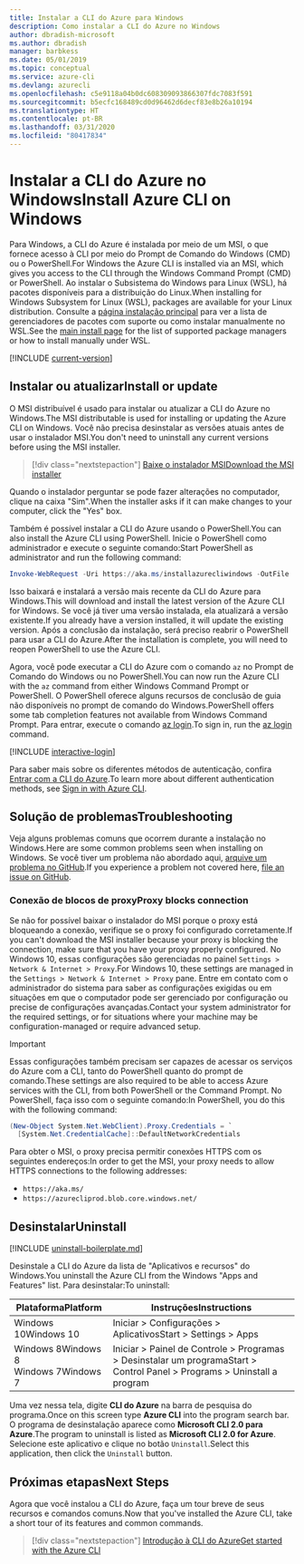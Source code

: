 ```yaml
---
title: Instalar a CLI do Azure para Windows
description: Como instalar a CLI do Azure no Windows
author: dbradish-microsoft
ms.author: dbradish
manager: barbkess
ms.date: 05/01/2019
ms.topic: conceptual
ms.service: azure-cli
ms.devlang: azurecli
ms.openlocfilehash: c5e9118a04b0dc608309093866307fdc7083f591
ms.sourcegitcommit: b5ecfc168489cd0d96462d6decf83e8b26a10194
ms.translationtype: HT
ms.contentlocale: pt-BR
ms.lasthandoff: 03/31/2020
ms.locfileid: "80417834"
---
```

# <a name="install-azure-cli-on-windows"></a><span data-ttu-id="442ed-103">Instalar a CLI do Azure no Windows</span><span class="sxs-lookup"><span data-stu-id="442ed-103">Install Azure CLI on Windows</span></span>

<span data-ttu-id="442ed-104">Para Windows, a CLI do Azure é instalada por meio de um MSI, o que fornece acesso à CLI por meio do Prompt de Comando do Windows (CMD) ou o PowerShell.</span><span class="sxs-lookup"><span data-stu-id="442ed-104">For Windows the Azure CLI is installed via an MSI, which gives you access to the CLI through the Windows Command Prompt (CMD) or PowerShell.</span></span>
<span data-ttu-id="442ed-105">Ao instalar o Subsistema do Windows para Linux (WSL), há pacotes disponíveis para a distribuição do Linux.</span><span class="sxs-lookup"><span data-stu-id="442ed-105">When installing for Windows Subsystem for Linux (WSL), packages are available for your Linux distribution.</span></span> <span data-ttu-id="442ed-106">Consulte a [página instalação principal](install-azure-cli.md) para ver a lista de gerenciadores de pacotes com suporte ou como instalar manualmente no WSL.</span><span class="sxs-lookup"><span data-stu-id="442ed-106">See the [main install page](install-azure-cli.md) for the list of supported package managers or how to install manually under WSL.</span></span>

[!INCLUDE [current-version](includes/current-version.md)]

## <a name="install-or-update"></a><span data-ttu-id="442ed-107">Instalar ou atualizar</span><span class="sxs-lookup"><span data-stu-id="442ed-107">Install or update</span></span>

<span data-ttu-id="442ed-108">O MSI distribuível é usado para instalar ou atualizar a CLI do Azure no Windows.</span><span class="sxs-lookup"><span data-stu-id="442ed-108">The MSI distributable is used for installing or updating the Azure CLI on Windows.</span></span> <span data-ttu-id="442ed-109">Você não precisa desinstalar as versões atuais antes de usar o instalador MSI.</span><span class="sxs-lookup"><span data-stu-id="442ed-109">You don't need to uninstall any current versions before using the MSI installer.</span></span>

> [!div class="nextstepaction"]
> [<span data-ttu-id="442ed-110">Baixe o instalador MSI</span><span class="sxs-lookup"><span data-stu-id="442ed-110">Download the MSI installer</span></span>](https://aka.ms/installazurecliwindows)

<span data-ttu-id="442ed-111">Quando o instalador perguntar se pode fazer alterações no computador, clique na caixa "Sim".</span><span class="sxs-lookup"><span data-stu-id="442ed-111">When the installer asks if it can make changes to your computer, click the "Yes" box.</span></span>

<span data-ttu-id="442ed-112">Também é possível instalar a CLI do Azure usando o PowerShell.</span><span class="sxs-lookup"><span data-stu-id="442ed-112">You can also install the Azure CLI using PowerShell.</span></span> <span data-ttu-id="442ed-113">Inicie o PowerShell como administrador e execute o seguinte comando:</span><span class="sxs-lookup"><span data-stu-id="442ed-113">Start PowerShell as administrator and run the following command:</span></span>

   ```PowerShell
   Invoke-WebRequest -Uri https://aka.ms/installazurecliwindows -OutFile .\AzureCLI.msi; Start-Process msiexec.exe -Wait -ArgumentList '/I AzureCLI.msi /quiet'; rm .\AzureCLI.msi
   ```
<span data-ttu-id="442ed-114">Isso baixará e instalará a versão mais recente da CLI do Azure para Windows.</span><span class="sxs-lookup"><span data-stu-id="442ed-114">This will download and install the latest version of the Azure CLI for Windows.</span></span> <span data-ttu-id="442ed-115">Se você já tiver uma versão instalada, ela atualizará a versão existente.</span><span class="sxs-lookup"><span data-stu-id="442ed-115">If you already have a version installed, it will update the existing version.</span></span> <span data-ttu-id="442ed-116">Após a conclusão da instalação, será preciso reabrir o PowerShell para usar a CLI do Azure.</span><span class="sxs-lookup"><span data-stu-id="442ed-116">After the installation is complete, you will need to reopen PowerShell to use the Azure CLI.</span></span>

<span data-ttu-id="442ed-117">Agora, você pode executar a CLI do Azure com o comando `az` no Prompt de Comando do Windows ou no PowerShell.</span><span class="sxs-lookup"><span data-stu-id="442ed-117">You can now run the Azure CLI with the `az` command from either Windows Command Prompt or PowerShell.</span></span> <span data-ttu-id="442ed-118">O PowerShell oferece alguns recursos de conclusão de guia não disponíveis no prompt de comando do Windows.</span><span class="sxs-lookup"><span data-stu-id="442ed-118">PowerShell offers some tab completion features not available from Windows Command Prompt.</span></span> <span data-ttu-id="442ed-119">Para entrar, execute o comando [az login](/cli/azure/reference-index#az-login).</span><span class="sxs-lookup"><span data-stu-id="442ed-119">To sign in, run the [az login](/cli/azure/reference-index#az-login) command.</span></span>

[!INCLUDE [interactive-login](includes/interactive-login.md)]

<span data-ttu-id="442ed-120">Para saber mais sobre os diferentes métodos de autenticação, confira [Entrar com a CLI do Azure](authenticate-azure-cli.md).</span><span class="sxs-lookup"><span data-stu-id="442ed-120">To learn more about different authentication methods, see [Sign in with Azure CLI](authenticate-azure-cli.md).</span></span>

## <a name="troubleshooting"></a><span data-ttu-id="442ed-121">Solução de problemas</span><span class="sxs-lookup"><span data-stu-id="442ed-121">Troubleshooting</span></span>

<span data-ttu-id="442ed-122">Veja alguns problemas comuns que ocorrem durante a instalação no Windows.</span><span class="sxs-lookup"><span data-stu-id="442ed-122">Here are some common problems seen when installing on Windows.</span></span> <span data-ttu-id="442ed-123">Se você tiver um problema não abordado aqui, [arquive um problema no GitHub](https://github.com/Azure/azure-cli/issues).</span><span class="sxs-lookup"><span data-stu-id="442ed-123">If you experience a problem not covered here, [file an issue on GitHub](https://github.com/Azure/azure-cli/issues).</span></span>

### <a name="proxy-blocks-connection"></a><span data-ttu-id="442ed-124">Conexão de blocos de proxy</span><span class="sxs-lookup"><span data-stu-id="442ed-124">Proxy blocks connection</span></span>

<span data-ttu-id="442ed-125">Se não for possível baixar o instalador do MSI porque o proxy está bloqueando a conexão, verifique se o proxy foi configurado corretamente.</span><span class="sxs-lookup"><span data-stu-id="442ed-125">If you can't download the MSI installer because your proxy is blocking the connection, make sure that you have your proxy properly configured.</span></span> <span data-ttu-id="442ed-126">No Windows 10, essas configurações são gerenciadas no painel `Settings > Network & Internet > Proxy`.</span><span class="sxs-lookup"><span data-stu-id="442ed-126">For Windows 10, these settings are managed in the `Settings > Network & Internet > Proxy` pane.</span></span> <span data-ttu-id="442ed-127">Entre em contato com o administrador do sistema para saber as configurações exigidas ou em situações em que o computador pode ser gerenciado por configuração ou precise de configurações avançadas.</span><span class="sxs-lookup"><span data-stu-id="442ed-127">Contact your system administrator for the required settings, or for situations where your machine may be configuration-managed or require advanced setup.</span></span>

> [!IMPORTANT]
> <span data-ttu-id="442ed-128">Essas configurações também precisam ser capazes de acessar os serviços do Azure com a CLI, tanto do PowerShell quanto do prompt de comando.</span><span class="sxs-lookup"><span data-stu-id="442ed-128">These settings are also required to be able to access Azure services with the CLI, from both PowerShell or the Command Prompt.</span></span> <span data-ttu-id="442ed-129">No PowerShell, faça isso com o seguinte comando:</span><span class="sxs-lookup"><span data-stu-id="442ed-129">In PowerShell, you do this with the following command:</span></span>
>
> ```powershell
> (New-Object System.Net.WebClient).Proxy.Credentials = `
>   [System.Net.CredentialCache]::DefaultNetworkCredentials
> ```

<span data-ttu-id="442ed-130">Para obter o MSI, o proxy precisa permitir conexões HTTPS com os seguintes endereços:</span><span class="sxs-lookup"><span data-stu-id="442ed-130">In order to get the MSI, your proxy needs to allow HTTPS connections to the following addresses:</span></span>

* `https://aka.ms/`
* `https://azurecliprod.blob.core.windows.net/`

## <a name="uninstall"></a><span data-ttu-id="442ed-131">Desinstalar</span><span class="sxs-lookup"><span data-stu-id="442ed-131">Uninstall</span></span>

[!INCLUDE [uninstall-boilerplate.md](includes/uninstall-boilerplate.md)]

<span data-ttu-id="442ed-132">Desinstale a CLI do Azure da lista de "Aplicativos e recursos" do Windows.</span><span class="sxs-lookup"><span data-stu-id="442ed-132">You uninstall the Azure CLI from the Windows "Apps and Features" list.</span></span> <span data-ttu-id="442ed-133">Para desinstalar:</span><span class="sxs-lookup"><span data-stu-id="442ed-133">To uninstall:</span></span>

| <span data-ttu-id="442ed-134">Plataforma</span><span class="sxs-lookup"><span data-stu-id="442ed-134">Platform</span></span> | <span data-ttu-id="442ed-135">Instruções</span><span class="sxs-lookup"><span data-stu-id="442ed-135">Instructions</span></span> |
|---|---|
| <span data-ttu-id="442ed-136">Windows 10</span><span class="sxs-lookup"><span data-stu-id="442ed-136">Windows 10</span></span> | <span data-ttu-id="442ed-137">Iniciar > Configurações > Aplicativos</span><span class="sxs-lookup"><span data-stu-id="442ed-137">Start > Settings > Apps</span></span> |
| <span data-ttu-id="442ed-138">Windows 8</span><span class="sxs-lookup"><span data-stu-id="442ed-138">Windows 8</span></span><br/><span data-ttu-id="442ed-139">Windows 7</span><span class="sxs-lookup"><span data-stu-id="442ed-139">Windows 7</span></span> | <span data-ttu-id="442ed-140">Iniciar > Painel de Controle > Programas > Desinstalar um programa</span><span class="sxs-lookup"><span data-stu-id="442ed-140">Start > Control Panel > Programs > Uninstall a program</span></span> |

<span data-ttu-id="442ed-141">Uma vez nessa tela, digite __CLI do Azure__ na barra de pesquisa do programa.</span><span class="sxs-lookup"><span data-stu-id="442ed-141">Once on this screen type __Azure CLI__ into the program search bar.</span></span> <span data-ttu-id="442ed-142">O programa de desinstalação aparece como __Microsoft CLI 2.0 para Azure__.</span><span class="sxs-lookup"><span data-stu-id="442ed-142">The program to uninstall is listed as __Microsoft CLI 2.0 for Azure__.</span></span> <span data-ttu-id="442ed-143">Selecione este aplicativo e clique no botão `Uninstall`.</span><span class="sxs-lookup"><span data-stu-id="442ed-143">Select this application, then click the `Uninstall` button.</span></span>

## <a name="next-steps"></a><span data-ttu-id="442ed-144">Próximas etapas</span><span class="sxs-lookup"><span data-stu-id="442ed-144">Next Steps</span></span>

<span data-ttu-id="442ed-145">Agora que você instalou a CLI do Azure, faça um tour breve de seus recursos e comandos comuns.</span><span class="sxs-lookup"><span data-stu-id="442ed-145">Now that you've installed the Azure CLI, take a short tour of its features and common commands.</span></span>

> [!div class="nextstepaction"]
> [<span data-ttu-id="442ed-146">Introdução à CLI do Azure</span><span class="sxs-lookup"><span data-stu-id="442ed-146">Get started with the Azure CLI</span></span>](get-started-with-azure-cli.md)
